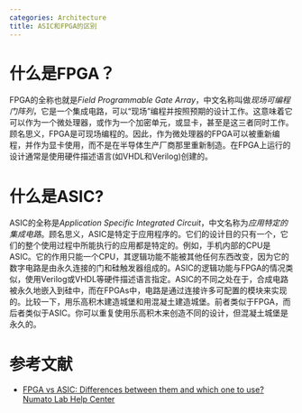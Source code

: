 ```yaml
---
categories: Architecture
title: ASIC和FPGA的区别
---
```


# 什么是FPGA？

FPGA的全称也就是*Field Programmable Gate Array*，中文名称叫做*现场可编程门阵列*，它是一个集成电路，可以“现场”编程并按照预期的设计工作。这意味着它可以作为一个微处理器，或作为一个加密单元，或显卡，甚至是这三者同时工作。顾名思义，FPGA是可现场编程的。因此，作为微处理器的FPGA可以被重新编程，并作为显卡使用，而不是在半导体生产厂商那里重新制造。在FPGA上运行的设计通常是使用硬件描述语言(如VHDL和Verilog)创建的。

# 什么是ASIC?

ASIC的全称是*Application Specific Integrated Circuit*，中文名称为*应用特定的集成电路*。顾名思义，ASIC是特定于应用程序的。它们的设计目的只有一个，它们的整个使用过程中所能执行的应用都是特定的。例如，手机内部的CPU是ASIC。它的作用只能一个CPU，其逻辑功能不能被其他任何东西改变，因为它的数字电路是由永久连接的门和硅触发器组成的。ASIC的逻辑功能与FPGA的情况类似，使用Verilog或VHDL等硬件描述语言指定。ASIC的不同之处在于，合成电路被永久地嵌入到硅中，而在FPGAs中，电路是通过连接许多可配置的模块来实现的。比较一下，用乐高积木建造城堡和用混凝土建造城堡。前者类似于FPGA，而后者类似于ASIC。你可以重复使用乐高积木来创造不同的设计，但混凝土城堡是永久的。

# 参考文献

- [FPGA vs ASIC: Differences between them and which one to use? Numato Lab Help Center](https://numato.com/blog/differences-between-fpga-and-asics/)